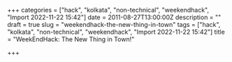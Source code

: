 +++
categories = ["hack", "kolkata", "non-technical", "weekendhack", "Import 2022-11-22 15:42"]
date = 2011-08-27T13:00:00Z
description = ""
draft = true
slug = "weekendhack-the-new-thing-in-town"
tags = ["hack", "kolkata", "non-technical", "weekendhack", "Import 2022-11-22 15:42"]
title = "WeekEndHack: The New Thing in Town!"

+++





